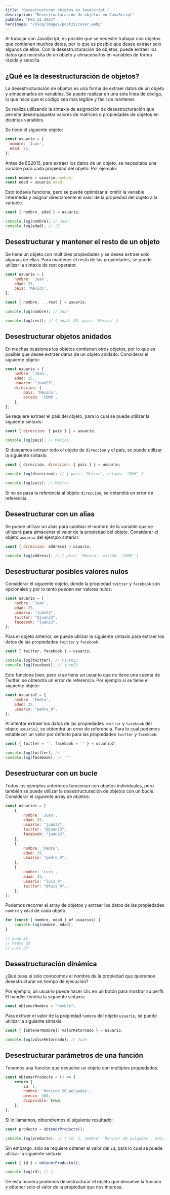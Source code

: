 ```yaml
---
title: "Desestructurar objetos en JavaScript "
description: "Desestructuración de objetos en JavaScript"
pubDate: "Feb 22 2023"
heroImage: "/blog/images/post21/cover.webp"
---
```


Al trabajar con JavaScript, es posible que se necesite trabajar con objetos que contienen muchos datos, por lo que es posible que desee extraer solo algunos de ellos. Con la desestructuración de objetos, puede extraer los datos que necesita de un objeto y almacenarlos en variables de forma rápida y sencilla.

## ¿Qué es la desestructuración de objetos?

La desestructuración de objetos es una forma de extraer datos de un objeto y almacenarlos en variables. Se puede realizar en una sola línea de código, lo que hace que el código sea más legible y fácil de mantener.

Se realiza utilizando la sintaxis de asignación de desestructuración que permite desempaquetar valores de matrices o propiedades de objetos en distintas variables.

Se tiene el siguiente objeto:

```js
const usuario = {
  nombre: 'Juan',
  edad: 25,
};
```

Antes de ES2015, para extraer los datos de un objeto, se necesitaba una variable para cada propiedad del objeto. Por ejemplo:

```js
const nombre = usuario.nombre;
const edad = usuario.edad;
```

Esto todavía funciona, pero se puede optimizar al omitir la variable intermedia y asignar directamente el valor de la propiedad del objeto a la variable.

```js
const { nombre, edad } = usuario;

console.log(nombre); // Juan
console.log(edad); // 25
```

## Desestructurar y mantener el resto de un objeto

Se tiene un objeto con múltiples propiedades y se desea extraer solo algunas de ellas. Para mantener el resto de las propiedades, se puede utilizar la sintaxis de rest operator.

```js
const usuario = {
	nombre: 'Juan',
	edad: 25,
	pais: 'México',
};

const { nombre, ...rest } = usuario;

console.log(nombre); // Juan

console.log(rest); // { edad: 25, pais: 'México' }
```

## Desestructurar objetos anidados

En muchas ocasiones los objetos contienen otros objetos, por lo que es posible que desee extraer datos de un objeto anidado. Considerar el siguiente objeto:

```js
const usuario = {
	nombre: 'Juan',
	edad: 25,
	usuario: "juan23",
	direccion: {
		pais: 'México',
		estado: 'CDMX',
	},
};
```

Se requiere extraer el país del objeto, para lo cual se puede utilizar la siguiente sintaxis:

```js
const { direccion: { pais } } = usuario;

console.log(pais); // México
```

Si deseamos extraer todo el objeto de `direccion` y el país, se puede utilizar la siguiente sintaxis:

```js
const { direccion, direccion: { pais } } = usuario;

console.log(direccion); // { pais: 'México', estado: 'CDMX' }

console.log(pais); // México
```

Si no se pasa la referencia al objeto `direccion`, se obtendrá un error de referencia.

## Desestructurar con un alias

Se puede utilizar un alias para cambiar el nombre de la variable que se utilizará para almacenar el valor de la propiedad del objeto. Considerar el objeto `usuario` del ejemplo anterior:

```js
const { direccion: address} = usuario;

console.log(address); // { pais: 'México', estado: 'CDMX' }
```

## Desestructurar posibles valores nulos

Considerar el siguiente objeto, donde la propiedad `twitter` y `facebook` son opcionales y por lo tanto pueden ser valores nulos:

```js
const usuario = {
	nombre: 'Juan',
	edad: 25,
	usuario: "juan23",
	twitter: "@juan23",
	facebook: "juan23",
};
```
Para el objeto anterior, se puede utilizar la siguiente sintaxis para extraer los datos de las propiedades `twitter` y `facebook`:

```js
const { twitter, facebook } = usuario;

console.log(twitter); // @juan23
console.log(facebook); // juan23
```

Esto funciona bien, pero si se tiene un usuario que no tiene una cuenta de Twitter, se obtendrá un error de referencia. Por ejemplo si se tiene el siguiente objeto:

```js
const usuario2 = {
	nombre: 'Pedro',
	edad: 25,
	usuario: "pedro_9",
};
```

Al intentar extraer los datos de las propiedades `twitter` y `facebook` del objeto `usuario2`, se obtendrá un error de referencia. Para lo cual podemos establecer un valor por defecto para las propiedades `twitter` y `facebook`:

```js
const { twitter = '', facebook = '' } = usuario2;

console.log(twitter); // ''
console.log(facebook); // ''
```

## Desestructurar con un bucle

Todos los ejemplos anteriores funcionan con objetos individuales, pero también se puede utilizar la desestructuración de objetos con un bucle. Considerar el siguiente array de objetos:

```js
const usuarios = [
	{
		nombre: 'Juan',
		edad: 25,
		usuario: "juan23",
		twitter: "@juan23",
		facebook: "juan23",
	},
	{
		nombre: 'Pedro',
		edad: 25,
		usuario: "pedro_9",
	},
	{
		nombre: 'Luis',
		edad: 25,
		usuario: "luis_9",
		twitter: "@luis_9",
	},
];
```

Podemos recorrer el array de objetos y extraer los datos de las propiedades `nombre` y `edad` de cada objeto:

```js
for (const { nombre, edad } of usuarios) {
	console.log(nombre, edad);
}

// Juan 25
// Pedro 25
// Luis 25
```

## Desestructuración dinámica

¿Qué pasa si solo conocemos el nombre de la propiedad que queremos desestructurar en tiempo de ejecución?

Por ejemplo, un usuario puede hacer clic en un botón para mostrar su perfil. El handler tendría la siguiente sintaxis:

```js
const obtenerNombre = "nombre";
```

Para extraer el valor de la propiedad `nombre` del objeto `usuario`, se puede utilizar la siguiente sintaxis:

```js
const { [obtenerNombre]: valorRetornado } = usuario;

console.log(valorRetornado); // Juan
```

## Desestructurar parámetros de una función

Tenemos una función que devuelve un objeto con múltiples propiedades.

```js
const obtenerProducto = () => {
	return {
		id: 1,
		nombre: 'Monitor 20 pulgadas',
		precio: 300,
		disponible: true,
	};
};
```

Si lo llamamos, obtendremos el siguiente resultado:

```js
const producto = obtenerProducto();

console.log(producto); // { id: 1, nombre: 'Monitor 20 pulgadas', precio: 300, disponible: true }
```

Sin embargo, solo se requiere obtener el valor del `id`, para lo cual se puede utilizar la siguiente sintaxis:

```js
const { id } = obtenerProducto();

console.log(id); // 1
```

De esta manera podemos desestructurar el objeto que devuelve la función y obtener solo el valor de la propiedad que nos interesa.